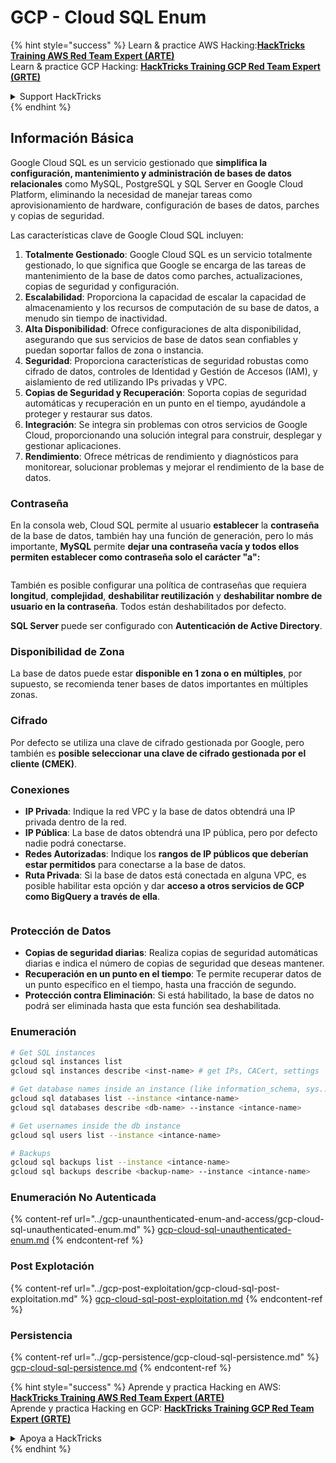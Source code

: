 # GCP - Cloud SQL Enum

{% hint style="success" %}
Learn & practice AWS Hacking:<img src="../../../.gitbook/assets/image (1).png" alt="" data-size="line">[**HackTricks Training AWS Red Team Expert (ARTE)**](https://training.hacktricks.xyz/courses/arte)<img src="../../../.gitbook/assets/image (1).png" alt="" data-size="line">\
Learn & practice GCP Hacking: <img src="../../../.gitbook/assets/image (2).png" alt="" data-size="line">[**HackTricks Training GCP Red Team Expert (GRTE)**<img src="../../../.gitbook/assets/image (2).png" alt="" data-size="line">](https://training.hacktricks.xyz/courses/grte)

<details>

<summary>Support HackTricks</summary>

* Check the [**subscription plans**](https://github.com/sponsors/carlospolop)!
* **Join the** 💬 [**Discord group**](https://discord.gg/hRep4RUj7f) or the [**telegram group**](https://t.me/peass) or **follow** us on **Twitter** 🐦 [**@hacktricks\_live**](https://twitter.com/hacktricks\_live)**.**
* **Share hacking tricks by submitting PRs to the** [**HackTricks**](https://github.com/carlospolop/hacktricks) and [**HackTricks Cloud**](https://github.com/carlospolop/hacktricks-cloud) github repos.

</details>
{% endhint %}

## Información Básica

Google Cloud SQL es un servicio gestionado que **simplifica la configuración, mantenimiento y administración de bases de datos relacionales** como MySQL, PostgreSQL y SQL Server en Google Cloud Platform, eliminando la necesidad de manejar tareas como aprovisionamiento de hardware, configuración de bases de datos, parches y copias de seguridad.

Las características clave de Google Cloud SQL incluyen:

1. **Totalmente Gestionado**: Google Cloud SQL es un servicio totalmente gestionado, lo que significa que Google se encarga de las tareas de mantenimiento de la base de datos como parches, actualizaciones, copias de seguridad y configuración.
2. **Escalabilidad**: Proporciona la capacidad de escalar la capacidad de almacenamiento y los recursos de computación de su base de datos, a menudo sin tiempo de inactividad.
3. **Alta Disponibilidad**: Ofrece configuraciones de alta disponibilidad, asegurando que sus servicios de base de datos sean confiables y puedan soportar fallos de zona o instancia.
4. **Seguridad**: Proporciona características de seguridad robustas como cifrado de datos, controles de Identidad y Gestión de Accesos (IAM), y aislamiento de red utilizando IPs privadas y VPC.
5. **Copias de Seguridad y Recuperación**: Soporta copias de seguridad automáticas y recuperación en un punto en el tiempo, ayudándole a proteger y restaurar sus datos.
6. **Integración**: Se integra sin problemas con otros servicios de Google Cloud, proporcionando una solución integral para construir, desplegar y gestionar aplicaciones.
7. **Rendimiento**: Ofrece métricas de rendimiento y diagnósticos para monitorear, solucionar problemas y mejorar el rendimiento de la base de datos.

### Contraseña

En la consola web, Cloud SQL permite al usuario **establecer** la **contraseña** de la base de datos, también hay una función de generación, pero lo más importante, **MySQL** permite **dejar una contraseña vacía y todos ellos permiten establecer como contraseña solo el carácter "a":**

<figure><img src="../../../.gitbook/assets/image (14).png" alt=""><figcaption></figcaption></figure>

También es posible configurar una política de contraseñas que requiera **longitud**, **complejidad**, **deshabilitar reutilización** y **deshabilitar nombre de usuario en la contraseña**. Todos están deshabilitados por defecto.

**SQL Server** puede ser configurado con **Autenticación de Active Directory**.

### Disponibilidad de Zona

La base de datos puede estar **disponible en 1 zona o en múltiples**, por supuesto, se recomienda tener bases de datos importantes en múltiples zonas.

### Cifrado

Por defecto se utiliza una clave de cifrado gestionada por Google, pero también es **posible seleccionar una clave de cifrado gestionada por el cliente (CMEK)**.

### Conexiones

* **IP Privada**: Indique la red VPC y la base de datos obtendrá una IP privada dentro de la red.
* **IP Pública**: La base de datos obtendrá una IP pública, pero por defecto nadie podrá conectarse.
* **Redes Autorizadas**: Indique los **rangos de IP públicos que deberían estar permitidos** para conectarse a la base de datos.
* **Ruta Privada**: Si la base de datos está conectada en alguna VPC, es posible habilitar esta opción y dar **acceso a otros servicios de GCP como BigQuery a través de ella**.

<figure><img src="../../../.gitbook/assets/image (15).png" alt=""><figcaption></figcaption></figure>

### Protección de Datos

* **Copias de seguridad diarias**: Realiza copias de seguridad automáticas diarias e indica el número de copias de seguridad que deseas mantener.
* **Recuperación en un punto en el tiempo**: Te permite recuperar datos de un punto específico en el tiempo, hasta una fracción de segundo.
* **Protección contra Eliminación**: Si está habilitado, la base de datos no podrá ser eliminada hasta que esta función sea deshabilitada.

### Enumeración
```bash
# Get SQL instances
gcloud sql instances list
gcloud sql instances describe <inst-name> # get IPs, CACert, settings

# Get database names inside an instance (like information_schema, sys...)
gcloud sql databases list --instance <intance-name>
gcloud sql databases describe <db-name> --instance <intance-name>

# Get usernames inside the db instance
gcloud sql users list --instance <intance-name>

# Backups
gcloud sql backups list --instance <intance-name>
gcloud sql backups describe <backup-name> --instance <intance-name>
```
### Enumeración No Autenticada

{% content-ref url="../gcp-unaunthenticated-enum-and-access/gcp-cloud-sql-unauthenticated-enum.md" %}
[gcp-cloud-sql-unauthenticated-enum.md](../gcp-unaunthenticated-enum-and-access/gcp-cloud-sql-unauthenticated-enum.md)
{% endcontent-ref %}

### Post Explotación

{% content-ref url="../gcp-post-exploitation/gcp-cloud-sql-post-exploitation.md" %}
[gcp-cloud-sql-post-exploitation.md](../gcp-post-exploitation/gcp-cloud-sql-post-exploitation.md)
{% endcontent-ref %}

### Persistencia

{% content-ref url="../gcp-persistence/gcp-cloud-sql-persistence.md" %}
[gcp-cloud-sql-persistence.md](../gcp-persistence/gcp-cloud-sql-persistence.md)
{% endcontent-ref %}

{% hint style="success" %}
Aprende y practica Hacking en AWS:<img src="../../../.gitbook/assets/image (1).png" alt="" data-size="line">[**HackTricks Training AWS Red Team Expert (ARTE)**](https://training.hacktricks.xyz/courses/arte)<img src="../../../.gitbook/assets/image (1).png" alt="" data-size="line">\
Aprende y practica Hacking en GCP: <img src="../../../.gitbook/assets/image (2).png" alt="" data-size="line">[**HackTricks Training GCP Red Team Expert (GRTE)**<img src="../../../.gitbook/assets/image (2).png" alt="" data-size="line">](https://training.hacktricks.xyz/courses/grte)

<details>

<summary>Apoya a HackTricks</summary>

* Revisa los [**planes de suscripción**](https://github.com/sponsors/carlospolop)!
* **Únete al** 💬 [**grupo de Discord**](https://discord.gg/hRep4RUj7f) o al [**grupo de telegram**](https://t.me/peass) o **síguenos** en **Twitter** 🐦 [**@hacktricks\_live**](https://twitter.com/hacktricks\_live)**.**
* **Comparte trucos de hacking enviando PRs a los** [**HackTricks**](https://github.com/carlospolop/hacktricks) y [**HackTricks Cloud**](https://github.com/carlospolop/hacktricks-cloud) repositorios de github.

</details>
{% endhint %}

